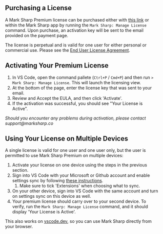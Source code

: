 ## Purchasing a License

A Mark Sharp Premium license can be purchased either with [this link](https://buy.stripe.com/bIY15W2Vlewpg8geUU) or within the Mark Sharp app by running the `Mark Sharp: Manage License` command. Upon purchase, an activation key will be sent to the email provided on the payment page.

The license is perpetual and is valid for one user for either personal or commercial use. Please see the [End User License Agreement](https://www.marksharp.co/eula).

## Activating Your Premium License

1. In VS Code, open the command pallete (`Ctrl+P` / `Cmd+P`) and then run `> Mark Sharp: Manage License`. This will launch the licensing view.
2. At the bottom of the page, enter the license key that was sent to your email.
3. Review and Accept the EULA, and then click 'Activate'.
4. If the activation was successful, you should see "Your License is Active".

_Should you encounter any problems during activation, please contact support@marksharp.co_

## Using Your License on Multiple Devices

A single license is valid for one user and one user only, but the user is permitted to use Mark Sharp Premium on multiple devices:

1. Activate your license on one device using the steps in the previous section.
2. Sign into VS Code with your Microsoft or Github account and enable settings sync by following [these instructions](https://code.visualstudio.com/docs/editor/settings-sync#_turning-on-settings-sync).
    1. Make sure to tick 'Extensions' when choosing what to sync.
3. On your other device, sign into VS Code with the same account and turn on settings sync on this device as well.
4. Your premium license should carry over to your second device. To verify, run the `Mark Sharp: Manage License` command, and it should display 'Your License is Active'.

This also works on [vscode.dev](https://vscode.dev/), so you can use Mark Sharp directly from your browser.